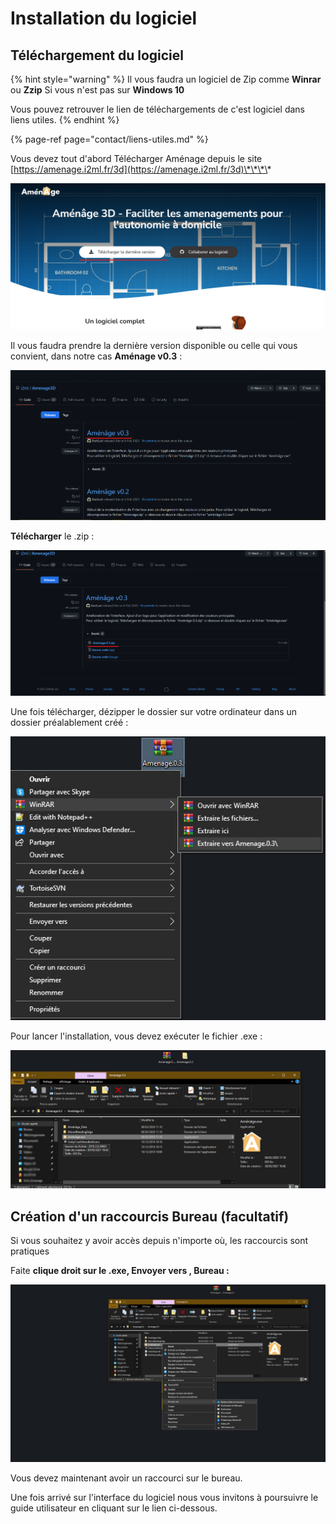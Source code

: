 # Installation du logiciel

## Téléchargement du logiciel 

{% hint style="warning" %}
Il vous faudra un logiciel de Zip comme **Winrar** ou **Zzip** Si vous n'est pas sur **Windows 10**

Vous pouvez retrouver le lien de téléchargements de c'est logiciel dans liens utiles. 
{% endhint %}

{% page-ref page="contact/liens-utiles.md" %}

Vous devez tout d'abord Télécharger Aménage depuis le site [https://amenage.i2ml.fr/3d](https://amenage.i2ml.fr/3d)\*\*\*\*

![](.gitbook/assets/amenagesiteinternet.png)

Il vous faudra prendre la dernière version disponible ou celle qui vous convient, dans notre cas **Aménage v0.3** :

![](.gitbook/assets/instalationclasicgithub.png)

**Télécharger** le .zip :

![](.gitbook/assets/instalationexe.png)

Une fois télécharger, dézipper le dossier sur votre ordinateur dans un dossier préalablement créé : 

![](.gitbook/assets/dezip.jpg)

Pour lancer l'installation, vous devez exécuter le fichier .exe :

![](.gitbook/assets/exe.jpg)



## Création d'un raccourcis Bureau \(facultatif\)

Si vous souhaitez  y avoir accès depuis n'importe où, les raccourcis sont pratiques 

Faite **clique droit sur le .exe, Envoyer vers , Bureau :**

![](.gitbook/assets/racourcibureau.jpg)

Vous devez maintenant avoir un raccourci sur le bureau.

Une fois arrivé sur l'interface du logiciel nous vous invitons à poursuivre le guide utilisateur en cliquant sur le lien ci-dessous.

